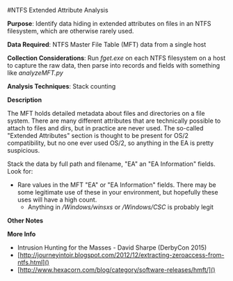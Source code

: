 #NTFS Extended Attribute Analysis

**Purpose**: Identify data hiding in extended attributes on files in an NTFS filesystem, which are otherwise rarely used.  

**Data Required**: NTFS Master File Table (MFT) data from a single host

**Collection Considerations**: Run _fget.exe_ on each NTFS filesystem on a host to capture the raw data, then parse into records and fields with something like _analyzeMFT.py_

**Analysis Techniques**: Stack counting

**Description**

The MFT holds detailed metadata about files and directories on a file system.  There are many different attributes that are technically possible to attach to files and dirs, but in practice are never used.  The so-called "Extended Attributes" section is thought to be present for OS/2 compatibility, but no one ever used OS/2, so anything in the EA is pretty suspicious.  

Stack the data by full path and filename, "EA" an "EA Information" fields.  Look for:

* Rare values in the MFT "EA" or "EA Information" fields.  There may be some legitimate use of these in your environment, but hopefully these uses will have a high count.
    * Anything in _/Windows/winsxs_ or _/Windows/CSC_ is probably legit


**Other Notes**

**More Info**

- Intrusion Hunting for the Masses - David Sharpe (DerbyCon 2015)
- [http://journeyintoir.blogspot.com/2012/12/extracting-zeroaccess-from-ntfs.html]()
- [http://www.hexacorn.com/blog/category/software-releases/hmft/]()

